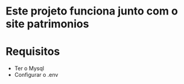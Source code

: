 # Este projeto funciona junto com o site patrimonios

# Requisitos

- Ter o Mysql
- Configurar o .env
